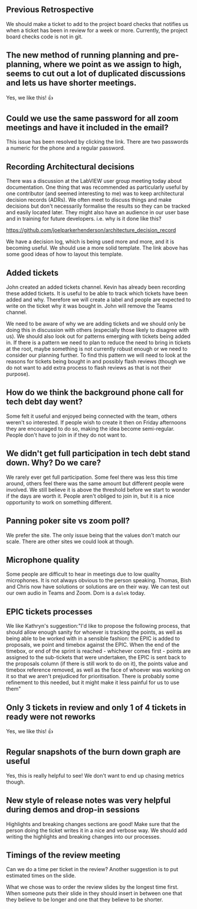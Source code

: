 ## Previous Retrospective

We should make a ticket to add to the project board checks that notifies us when a ticket has been in review for a week or more. Currently, the project board checks code is not in git.

## The new method of running planning and pre-planning, where we point as we assign to high, seems to cut out a lot of duplicated discussions and lets us have shorter meetings.

Yes, we like this! 👍 

## Could we use the same password for all zoom meetings and have it included in the email?

This issue has been resolved by clicking the link. There are two passwords a numeric for the phone and a regular password.


## Recording Architectural decisions

There was a discussion at the LabVIEW user group meeting today about documentation.  One thing that was recommended as particularly useful by one contributor (and seemed interesting to me) was to keep architectural decision records (ADRs).  We often meet to discuss things and make decisions but don't necessarily formalise the results so they can be tracked and easily located later.  They might also have an audience in our user base and in training for future developers. i.e. why is it done like this?

https://github.com/joelparkerhenderson/architecture_decision_record

We have a decision log, which is being used more and more, and it is becoming useful. We should use a more solid template. The link above has some good ideas of how to layout this template.

## Added tickets

John created an added tickets channel. Kevin has already been recording these added tickets. It is useful to be able to track which tickets have been added and why. Therefore we will create a label and people are expected to write on the ticket why it was bought in. John will remove the Teams channel.

We need to be aware of why we are adding tickets and we should only be doing this in discussion with others (especially those likely to disagree with us). We should also look out for patterns emerging with tickets being added in. If there is a pattern we need to plan to reduce the need to bring in tickets at the root, maybe something is not currently robust enough or we need to consider our planning further. To find this pattern we will need to look at the reasons for tickets being bought in and possibly flash reviews (though we do not want to add extra process to flash reviews as that is not their purpose).

## How do we think the background phone call for tech debt day went?

Some felt it useful and enjoyed being connected with the team, others weren't so interested. If people wish to create it then on Friday afternoons they are encouraged to do so, making the idea become semi-regular. People don't have to join in if they do not want to.

## We didn't get full participation in tech debt stand down. Why? Do we care?

We rarely ever get full participation. Some feel there was less this time around, others feel there was the same amount but different people were involved. We still believe it is above the threshold before we start to wonder if the days are worth it. People aren't obliged to join in, but it is a nice opportunity to work on something different.

## Panning poker site vs zoom poll?

We prefer the site. The only issue being that the values don't match our scale. There are other sites we could look at though. 

## Microphone quality

Some people are difficult to hear in meetings due to low quality microphones. It is not always obvious to the person speaking. Thomas, Bish and Chris now have solutions or solutions are on their way. We can test out our own audio in Teams and Zoom. Dom is a `dalek` today.

## EPIC tickets processes

We like Kathryn's suggestion:"I'd like to propose the following process, that should allow enough sanity for whoever is tracking the points, as well as being able to be worked with in a sensible fashion: the EPIC is added to proposals, we point and timebox against the EPIC. When the end of the timebox, or end of the sprint is reached - whichever comes first - points are assigned to the sub-tickets that were undertaken, the EPIC  is sent back to the proposals column (if there is still work to do on it), the points value and timebox reference removed, as well as the face of whoever was working on it so that we aren't prejudiced for prioritisation. There is probably some refinement to this needed, but it might make it less painful for us to use them"

## Only 3 tickets in review and only 1 of 4 tickets in ready were not reworks

Yes, we like this! 👍 

## Regular snapshots of the burn down graph are useful

Yes, this is really helpful to see! We don't want to end up chasing metrics though.

## New style of release notes was very helpful during demos and drop-in sessions

Highlights and breaking changes sections are good! Make sure that the person doing the ticket writes it in a nice and verbose way. We should add writing the highlights and breaking changes into our processes.

## Timings of the review meeting

Can we do a time per ticket in the review? Another suggestion is to put estimated times on the slide.

What we chose was to order the review slides by the longest time first. When someone puts their slide in they should insert in between one that they believe to be longer and one that they believe to be shorter.